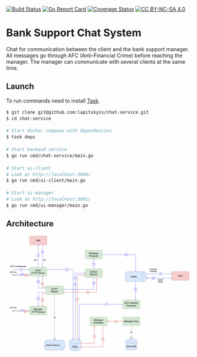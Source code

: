 [![Build Status](https://github.com/lapitskyss/chat-service/actions/workflows/ci.yml/badge.svg)](https://github.com/lapitskyss/chat-service/actions/workflows/ci.yml)
[![Go Report Card](https://goreportcard.com/badge/github.com/lapitskyss/chat-service)](https://goreportcard.com/report/github.com/lapitskyss/chat-service)
[![Coverage Status](https://coveralls.io/repos/github/lapitskyss/chat-service/badge.svg)](https://coveralls.io/github/lapitskyss/chat-service)
[![CC BY-NC-SA 4.0][cc-by-nc-sa-shield]][cc-by-nc-sa]

[cc-by-nc-sa]: http://creativecommons.org/licenses/by-nc-sa/4.0/
[cc-by-nc-sa-shield]: https://img.shields.io/badge/License-CC%20BY--NC--SA%204.0-lightgrey.svg

# Bank Support Chat System

Chat for communication between the client and the bank support manager. All messages go through AFC (Anti-Financial Crime) before reaching the manager. The manager can communicate with several clients at the same time.

## Launch
To run commands need to install [Task](https://taskfile.dev/).

```bash
$ git clone git@github.com:lapitskyss/chat-service.git
$ cd chat-service

# Start docker compose with dependencies 
$ task deps

# Start backend service
$ go run cmd/chat-service/main.go

# Start ui-client
# Look at http://localhost:3000/
$ go run cmd/ui-client/main.go

# Start ui-manager
# Look at http://localhost:3001/
$ go run cmd/ui-manager/main.go
```

## Architecture

<img alt="Architecture" src="docs/arch.png">
